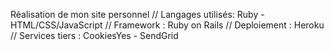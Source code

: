 
Réalisation de mon site personnel // Langages utilisés: Ruby - HTML/CSS/JavaScript // Framework : Ruby on Rails // Deploiement : Heroku // Services tiers : CookiesYes - SendGrid
